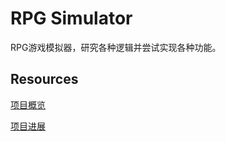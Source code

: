 # RPG Simulator

RPG游戏模拟器，研究各种逻辑并尝试实现各种功能。

## Resources

[项目概览](https://github.com/Lansiny/rpg_simulator/tree/master/doc/项目概览.md)

[项目进展](https://github.com/Lansiny/rpg_simulator/tree/master/doc/项目进展.md)
